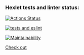 ### Hexlet tests and linter status:
[![Actions Status](https://github.com/alex-vo/frontend-project-lvl3/workflows/hexlet-check/badge.svg)](https://github.com/alex-vo/frontend-project-lvl3/actions)

[![tests and eslint](https://github.com/alex-vo/frontend-project-lvl3/actions/workflows/my-check.yml/badge.svg)](https://github.com/alex-vo/frontend-project-lvl3/actions/workflows/my-check.yml)

[![Maintainability](https://api.codeclimate.com/v1/badges/7830a821180b30542f74/maintainability)](https://codeclimate.com/github/alex-vo/frontend-project-lvl3/maintainability)

[Check out](https://frontend-project-lvl3-94f4xri5a-alex-vo.vercel.app/)
